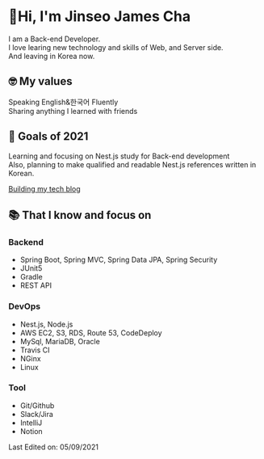 # 👋Hi, I'm Jinseo James Cha

I am a Back-end Developer.<br> I love learing new technology and skills of Web, and Server side.<br>
And leaving in Korea now.<br>

## 🤓 My values
Speaking English&한국어 Fluently<br>
Sharing anything I learned with friends<br>

## 💪 Goals of 2021
Learning and focusing on Nest.js study for Back-end development<br>
Also, planning to make qualified and readable Nest.js references written in Korean.

[Building my tech blog](https://jinseo-copy-and-paste.tistory.com)

## 📚  That I know and focus on
### Backend
- Spring Boot, Spring MVC, Spring Data JPA, Spring Security
- JUnit5
- Gradle
- REST API

### DevOps
 - Nest.js, Node.js
 - AWS EC2, S3, RDS, Route 53, CodeDeploy
 - MySql, MariaDB, Oracle
 - Travis CI
 - NGinx
 - Linux

### Tool
- Git/Github
- Slack/Jira
- IntelliJ
- Notion



Last Edited on: 05/09/2021<br>
<!--
**jinseo-James-Cha/jinseo-James-Cha** is a ✨ _special_ ✨ repository because its `README.md` (this file) appears on your GitHub profile.

Here are some ideas to get you started:

 [![Jinseo's github stats](https://github-readme-stats.vercel.app/api?username=jinseo-James-Cha&show_icons=true)](https://github.com/jinseo-James-Cha)


- 🔭 I’m currently working on ...
- 🌱 I’m currently learning ...
- 👯 I’m looking to collaborate on ...
- 🤔 I’m looking for help with ...
- 💬 Ask me about ...
- 📫 How to reach me: ...
- 😄 Pronouns: ...
- ⚡ Fun fact: ...
-->
